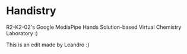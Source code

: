 # Handistry

R2-K2-02's Google MediaPipe Hands Solution-based Virtual Chemistry Laboratory :)

This is an edit made by Leandro :)
